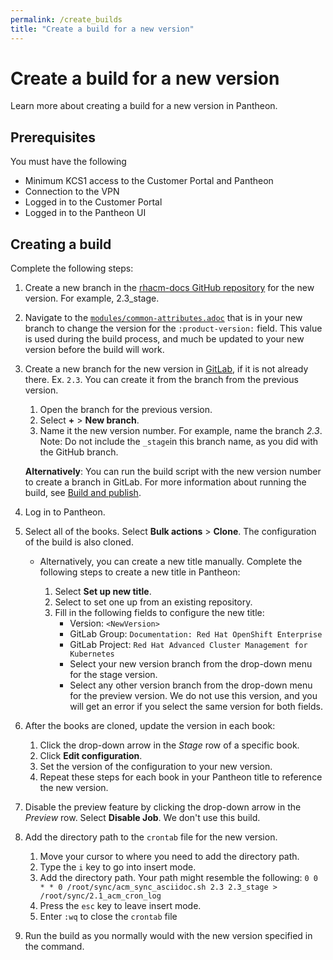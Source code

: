 ```yaml
---
permalink: /create_builds
title: "Create a build for a new version"
---
```


# Create a build for a new version

Learn more about creating a build for a new version in Pantheon.

## Prerequisites

You must have the following 

* Minimum KCS1 access to the Customer Portal and Pantheon
* Connection to the VPN
* Logged in to the Customer Portal
* Logged in to the Pantheon UI

## Creating a build

Complete the following steps:

1. Create a new branch in the [rhacm-docs GitHub repository](https://github.com/open-cluster-management/rhacm-docs) for the new version. For example, 2.3_stage.

2. Navigate to the [`modules/common-attributes.adoc`](https://github.com/open-cluster-management/rhacm-docs/blob/2.3_stage/modules/common-attributes.adoc) that is in your new branch to change the version for the `:product-version:` field. This value is used during the build process, and much be updated to your new version before the build will work. 

3. Create a new branch for the new version in [GitLab](https://gitlab.cee.redhat.com/red-hat-enterprise-openshift-documentation/advanced-cluster-management/-/tree/2.3), if it is not already there. Ex. `2.3`. You can create it from the branch from the previous version. 

   1. Open the branch for the previous version.
   2. Select **+** > **New branch**. 
   3. Name it the new version number. For example, name the branch _2.3_. Note: Do not include the `_stage`in this branch name, as you did with the GitHub branch.  
   
   **Alternatively**: You can run the build script with the new version number to create a branch in GitLab. For more information about running the build, see [Build and publish](https://github.com/open-cluster-management/rhacm-docs/blob/gh-pages/_pages/arch_builds.md).

4. Log in to Pantheon.

5. Select all of the books. Select **Bulk actions** > **Clone**. The configuration of the build is also cloned.

   * Alternatively, you can create a new title manually. Complete the following steps to create a new title in Pantheon: 

     1. Select **Set up new title**. 
     2. Select to set one up from an existing repository.
     3. Fill in the following fields to configure the new title:
        - Version: `<NewVersion>`
        - GitLab Group: `Documentation: Red Hat OpenShift Enterprise`
        - GitLab Project: `Red Hat Advanced Cluster Management for Kubernetes`
        - Select your new version branch from the drop-down menu for the stage version. 
        - Select any other version branch from the drop-down menu for the preview version. We do not use this version, and you will get an error if you select the same version for both fields. 

6. After the books are cloned, update the version in each book:
    
    1. Click the drop-down arrow in the _Stage_ row of a specific book.
    2. Click **Edit configuration**.
    3. Set the version of the configuration to your new version.
    4. Repeat these steps for each book in your Pantheon title to reference the new version.

8. Disable the preview feature by clicking the drop-down arrow in the _Preview_ row. Select **Disable Job**. We don't use this build.

9. Add the directory path to the `crontab` file for the new version.
 
   1. Move your cursor to where you need to add the directory path.
   2. Type the `i` key to go into insert mode.
   3. Add the directory path. Your path might resemble the following: `0 0 * * 0 /root/sync/acm_sync_asciidoc.sh 2.3 2.3_stage > /root/sync/2.1_acm_cron_log`
   4. Press the `esc` key to leave insert mode.
   5. Enter `:wq` to close the `crontab` file

10. Run the build as you normally would with the new version specified in the command.
